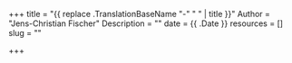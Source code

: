 +++
title =  "{{ replace .TranslationBaseName "-" " " | title }}"
Author = "Jens-Christian Fischer"
Description = ""
date = {{ .Date }}
resources = []
slug = ""

+++
